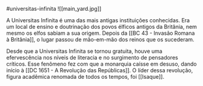 #universitas-infinita
![[main_yard.jpg]]

A Universitas Infinita é uma das mais antigas instituições conhecidas. Era um local de ensino e doutrinação dos povos élficos antigos da Britânia, nem mesmo os elfos sabiam a sua origem. Depois da [[BC 43 - Invasão Romana à Britânia]], o lugar passou de mão-em-mão dos reinos que os sucederam.

Desde que a Universitas Infinita se tornou gratuita, houve uma efervescência nos níveis de literacia e no surgimento de pensadores críticos. Esse fenômeno fez com que a monarquia caísse em desuso, dando início à [[DC 1651 - A Revolução das Repúblicas]]. O líder dessa revolução, figura acadêmica renomada de todos os tempos, foi [[Isaque]]. 